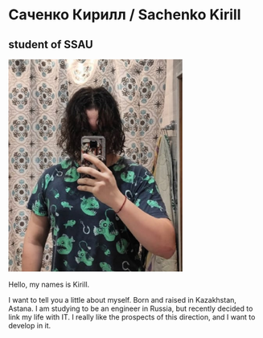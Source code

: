 # Саченко Кирилл / Sachenko Kirill

## student of SSAU 

![Alt text](image.png)

Hello, my names is Kirill. 

I want to tell you a little about myself. Born and raised in Kazakhstan, Astana. I am studying to be an engineer in Russia, but recently decided to link my life with IT. I really like the prospects of this direction, and I want to develop in it.